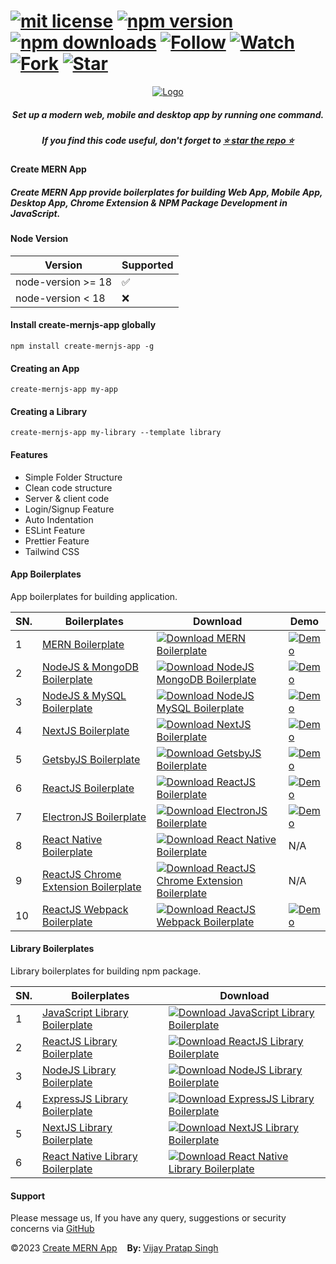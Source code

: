 # [![mit license](https://img.shields.io/github/license/mernjs/create-mern-app)](https://github.com/mernjs/create-mern-app/blob/master/LICENSE) [![npm version](https://img.shields.io/npm/v/create-mernjs-app)](https://www.npmjs.com/package/create-mernjs-app) [![npm downloads](https://img.shields.io/npm/dy/create-mernjs-app)](https://www.npmjs.com/package/create-mernjs-app) [![Follow](https://img.shields.io/github/followers/mernjs?style=social)](https://github.com/mernjs?tab=followers) [![Watch](https://img.shields.io/github/watchers/mernjs/create-mern-app?style=social)](https://github.com/mernjs/create-mern-app/watchers) [![Fork](https://img.shields.io/github/forks/mernjs/create-mern-app?style=social)](https://github.com/mernjs/create-mern-app/network/members) [![Star](https://img.shields.io/github/stars/mernjs/create-mern-app?style=social)](https://github.com/mernjs/create-mern-app/stargazers)

<p align="center">
  <a target="_blank" href="https://mernjs.github.io/create-mern-app" rel="noopener">
 <img src="https://mernjs.github.io/create-mern-app/assets/logo1.png" alt="Logo"></a>
</p>
<h5 align="center">Set up a modern web, mobile and desktop app by running one command.</h5>

<h5 align="center">
If you find this code useful, don't forget to <a target="_blank" href="https://github.com/mernjs/create-mern-app" rel="noopener">⭐ star the repo ⭐</a> 
</h5>

<h4>Create MERN App</h4>
<h5>Create MERN App provide boilerplates for building Web App, Mobile App, Desktop App, Chrome Extension & NPM Package Development in JavaScript.</h5>

<h4>Node Version </h4>

| Version | Supported          |
| ------- | ------------------ |
| node-version >= 18   | :white_check_mark: |
| node-version  < 18   | :x:  |

<h4>Install create-mernjs-app globally</h4>

```
npm install create-mernjs-app -g 
```

<h4>Creating an App</h4>

```
create-mernjs-app my-app
```

<h4>Creating a Library</h4>

```
create-mernjs-app my-library --template library
```

<h4>Features</h4>

- Simple Folder Structure
- Clean code structure
- Server & client code
- Login/Signup Feature
- Auto Indentation 
- ESLint Feature
- Prettier Feature
- Tailwind CSS 

<h4>App Boilerplates</h4>

App boilerplates for building application.

| SN. | Boilerplates | Download | Demo |
| ------ | ------ | ------ | ------ |
| 1 | [MERN Boilerplate](https://github.com/mernjs/create-mern-app/tree/master/templates/app/mern-boilerplate) | [![Download MERN Boilerplate](https://custom-icon-badges.herokuapp.com/badge/-Download-blue?style=for-the-badge&logo=download&logoColor=white "Download MERN Boilerplate")](https://github.com/mernjs/create-mern-app/raw/master/templates/app/mern-boilerplate.zip) | [![Demo](https://custom-icon-badges.herokuapp.com/badge/-demo-red?style=for-the-badge&logo=link&logoColor=white "Click to view live demo")](http://mern.co.in) | 
| 2 | [NodeJS & MongoDB Boilerplate](https://github.com/mernjs/create-mern-app/tree/master/templates/app/nodejs-mongodb-boilerplate) | [![Download NodeJS MongoDB Boilerplate](https://custom-icon-badges.herokuapp.com/badge/-Download-blue?style=for-the-badge&logo=download&logoColor=white "Download NodeJS MongoDB Boilerplate")](https://github.com/mernjs/create-mern-app/raw/master/templates/app/nodejs-mongodb-boilerplate.zip) | [![Demo](https://custom-icon-badges.herokuapp.com/badge/-demo-red?style=for-the-badge&logo=link&logoColor=white "Click to view live demo")](http://mongodb.mern.co.in) |
| 3 | [NodeJS & MySQL Boilerplate](https://github.com/mernjs/create-mern-app/tree/master/templates/app/nodejs-mysql-boilerplate) | [![Download NodeJS MySQL Boilerplate](https://custom-icon-badges.herokuapp.com/badge/-Download-blue?style=for-the-badge&logo=download&logoColor=white "Download NodeJS MySQL Boilerplate")](https://github.com/mernjs/create-mern-app/raw/master/templates/app/nodejs-mysql-boilerplate.zip) | [![Demo](https://custom-icon-badges.herokuapp.com/badge/-demo-red?style=for-the-badge&logo=link&logoColor=white "Click to view live demo")](http://mysql.mern.co.in) |
| 4 | [NextJS Boilerplate](https://github.com/mernjs/create-mern-app/tree/master/templates/app/nextjs-boilerplate) | [![Download NextJS Boilerplate](https://custom-icon-badges.herokuapp.com/badge/-Download-blue?style=for-the-badge&logo=download&logoColor=white "Download NextJS Boilerplate")](https://github.com/mernjs/create-mern-app/raw/master/templates/app/nextjs-boilerplate.zip) | [![Demo](https://custom-icon-badges.herokuapp.com/badge/-demo-red?style=for-the-badge&logo=link&logoColor=white "Click to view live demo")](http://nextjs.mern.co.in) |
| 5 | [GetsbyJS Boilerplate](https://github.com/mernjs/create-mern-app/tree/master/templates/app/gatsbyjs-boilerplate) | [![Download GetsbyJS Boilerplate](https://custom-icon-badges.herokuapp.com/badge/-Download-blue?style=for-the-badge&logo=download&logoColor=white "Download GetsbyJS Boilerplate")](https://github.com/mernjs/create-mern-app/raw/master/templates/app/gatsbyjs-boilerplate.zip) | [![Demo](https://custom-icon-badges.herokuapp.com/badge/-demo-red?style=for-the-badge&logo=link&logoColor=white "Click to view live demo")](https://create-mern-app-gatsbyjs.vercel.app) |
| 6 | [ReactJS Boilerplate](https://github.com/mernjs/create-mern-app/tree/master/templates/app/reactjs-boilerplate) | [![Download ReactJS Boilerplate](https://custom-icon-badges.herokuapp.com/badge/-Download-blue?style=for-the-badge&logo=download&logoColor=white "Download ReactJS Boilerplate")](https://github.com/mernjs/create-mern-app/raw/master/templates/app/reactjs-boilerplate.zip) | [![Demo](https://custom-icon-badges.herokuapp.com/badge/-demo-red?style=for-the-badge&logo=link&logoColor=white "Click to view live demo")](http://reactjs.mern.co.in/) |
| 7 | [ElectronJS Boilerplate](https://github.com/mernjs/create-mern-app/tree/master/templates/app/electronjs-boilerplate) | [![Download ElectronJS Boilerplate](https://custom-icon-badges.herokuapp.com/badge/-Download-blue?style=for-the-badge&logo=download&logoColor=white "Download ElectronJS Boilerplate")](https://github.com/mernjs/create-mern-app/raw/master/templates/app/electronjs-boilerplate.zip) | [![Demo](https://custom-icon-badges.herokuapp.com/badge/-demo-red?style=for-the-badge&logo=link&logoColor=white "Click to view live demo")](http://electronjs.mern.co.in) |
| 8 | [React Native Boilerplate](https://github.com/mernjs/create-mern-app/tree/master/templates/app/react-native-boilerplate) | [![Download React Native Boilerplate](https://custom-icon-badges.herokuapp.com/badge/-Download-blue?style=for-the-badge&logo=download&logoColor=white "Download React Native Boilerplate")](https://github.com/mernjs/create-mern-app/raw/master/templates/app/react-native-boilerplate.zip) | N/A |
| 9 | [ReactJS Chrome Extension Boilerplate](https://github.com/mernjs/create-mern-app/tree/master/templates/app/reactjs-chrome-extension-boilerplate) | [![Download ReactJS Chrome Extension Boilerplate](https://custom-icon-badges.herokuapp.com/badge/-Download-blue?style=for-the-badge&logo=download&logoColor=white "Download ReactJS Chrome Extension Boilerplate")](https://github.com/mernjs/create-mern-app/raw/master/templates/app/reactjs-chrome-extension-boilerplate.zip) | N/A |
| 10 | [ReactJS Webpack Boilerplate](https://github.com/mernjs/create-mern-app/tree/master/templates/app/reactjs-webpack-boilerplate) | [![Download ReactJS Webpack Boilerplate](https://custom-icon-badges.herokuapp.com/badge/-Download-blue?style=for-the-badge&logo=download&logoColor=white "Download ReactJS Webpack Boilerplate")](https://github.com/mernjs/create-mern-app/raw/master/templates/app/reactjs-webpack-boilerplate.zip) | [![Demo](https://custom-icon-badges.herokuapp.com/badge/-demo-red?style=for-the-badge&logo=link&logoColor=white "Click to view live demo")](http://reactjs-webpack.mern.co.in/) |

<h4>Library Boilerplates</h4>

Library boilerplates for building npm package.

| SN. | Boilerplates | Download |
| ------ | ------ | ------ |
| 1 | [JavaScript Library Boilerplate](https://github.com/mernjs/create-mern-app/tree/master/templates/library/javascript-library-boilerplate) | [![Download JavaScript Library Boilerplate](https://custom-icon-badges.herokuapp.com/badge/-Download-blue?style=for-the-badge&logo=download&logoColor=white "Download JavaScript Library Boilerplate")](https://github.com/mernjs/create-mern-app/raw/master/templates/library/javascript-library-boilerplate.zip) |
| 2 | [ReactJS Library Boilerplate](https://github.com/mernjs/create-mern-app/tree/master/templates/library/reactjs-library-boilerplate) | [![Download ReactJS Library Boilerplate](https://custom-icon-badges.herokuapp.com/badge/-Download-blue?style=for-the-badge&logo=download&logoColor=white "Download ReactJS Library Boilerplate")](https://github.com/mernjs/create-mern-app/raw/master/templates/library/reactjs-library-boilerplate.zip) |
| 3 | [NodeJS Library Boilerplate](https://github.com/mernjs/create-mern-app/tree/master/templates/library/nodejs-library-boilerplate) | [![Download NodeJS Library Boilerplate](https://custom-icon-badges.herokuapp.com/badge/-Download-blue?style=for-the-badge&logo=download&logoColor=white "Download NodeJS Library Boilerplate")](https://github.com/mernjs/create-mern-app/raw/master/templates/library/nodejs-library-boilerplate.zip) |
| 4 | [ExpressJS Library Boilerplate](https://github.com/mernjs/create-mern-app/tree/master/templates/library/expressjs-library-boilerplate) | [![Download ExpressJS Library Boilerplate](https://custom-icon-badges.herokuapp.com/badge/-Download-blue?style=for-the-badge&logo=download&logoColor=white "Download ExpressJS Library Boilerplate")](https://github.com/mernjs/create-mern-app/raw/master/templates/library/expressjs-library-boilerplate.zip) |
| 5 | [NextJS Library Boilerplate](https://github.com/mernjs/create-mern-app/tree/master/templates/library/nextjs-library-boilerplate) | [![Download NextJS Library Boilerplate](https://custom-icon-badges.herokuapp.com/badge/-Download-blue?style=for-the-badge&logo=download&logoColor=white "Download NextJS Library Boilerplate")](https://github.com/mernjs/create-mern-app/raw/master/templates/library/nextjs-library-boilerplate.zip) |
| 6 | [React Native Library Boilerplate](https://github.com/mernjs/create-mern-app/tree/master/templates/library/react-native-library-boilerplate) | [![Download React Native Library Boilerplate](https://custom-icon-badges.herokuapp.com/badge/-Download-blue?style=for-the-badge&logo=download&logoColor=white "Download React Native Library Boilerplate")](https://github.com/mernjs/create-mern-app/raw/master/templates/library/react-native-library-boilerplate.zip) |

<h4>Support</h4>

Please message us, If you have any query, suggestions or security concerns via [GitHub](https://github.com/mernjs/create-mern-app/discussions)

<p style="margin-left: '30px', margin-right: '30px'"><span style="text-align: 'left'">©2023 <a href="https://github.com/mernjs/create-mern-app/blob/master/LICENSE" target="_blank"> Create MERN App</a></span>&nbsp;&nbsp;&nbsp;&nbsp;<span style="float: 'right'"><b>By: </b> <a href="https://vijay-pratap-singh.netlify.app" target="_blank"> Vijay Pratap Singh</a></span></p>
